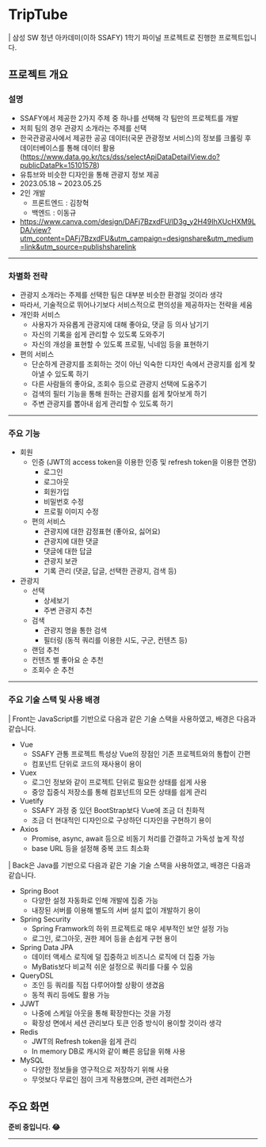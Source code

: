 # TripTube

| 삼성 SW 청년 아카데미(이하 SSAFY) 1학기 파이널 프로젝트로 진행한 프로젝트입니다.

## 프로젝트 개요

### 설명

* SSAFY에서 제공한 2가지 주제 중 하나를 선택해 각 팀만의 프로젝트를 개발
* 저희 팀의 경우 관광지 소개라는 주제를 선택
* 한국관광공사에서 제공한 공공 데이터(국문 관광정보 서비스)의 정보를 크롤링 후 데이터베이스를 통해 데이터 활용 (https://www.data.go.kr/tcs/dss/selectApiDataDetailView.do?publicDataPk=15101578)
* 유튜브와 비슷한 디자인을 통해 관광지 정보 제공
* 2023.05.18 ~ 2023.05.25
* 2인 개발
  * 프론트엔드 : 김창혁
  * 백엔드 : 이동규
* https://www.canva.com/design/DAFj7BzxdFU/lD3g_y2H49IhXUcHXM9LDA/view?utm_content=DAFj7BzxdFU&utm_campaign=designshare&utm_medium=link&utm_source=publishsharelink

---

### 차별화 전략

* 관광지 소개라는 주제를 선택한 팀은 대부분 비슷한 환경일 것이라 생각
* 따라서, 기술적으로 뛰어나기보다 서비스적으로 편의성을 제공하자는 전략을 세움
* 개인화 서비스
  * 사용자가 자유롭게 관광지에 대해 좋아요, 댓글 등 의사 남기기
  * 자신의 기록을 쉽게 관리할 수 있도록 도와주기
  * 자신의 개성을 표현할 수 있도록 프로필, 닉네임 등을 표현하기
* 편의 서비스
  * 단순하게 관광지를 조회하는 것이 아닌 익숙한 디자인 속에서 관광지를 쉽게 찾아낼 수 있도록 하기
  * 다른 사람들의 좋아요, 조회수 등으로 관광지 선택에 도움주기
  * 검색의 필터 기능을 통해 원하는 관광지를 쉽게 찾아보게 하기
  * 주변 관광지를 뽑아내 쉽게 관리할 수 있도록 하기

---

### 주요 기능

* 회원
  * 인증 (JWT의 access token을 이용한 인증 및 refresh token을 이용한 연장)
    * 로그인
    * 로그아웃
    * 회원가입
    * 비밀번호 수정
    * 프로필 이미지 수정
  * 편의 서비스
    * 관광지에 대한 감정표현 (좋아요, 싫어요)
    * 관광지에 대한 댓글
    * 댓글에 대한 답글
    * 관광지 보관
    * 기록 관리 (댓글, 답글, 선택한 관광지, 검색 등)
* 관광지
  * 선택
    * 상세보기
    * 주변 관광지 추천
  * 검색
    * 관광지 명을 통한 검색
    * 필터링 (동적 쿼리를 이용한 시도, 구군, 컨텐츠 등)
  * 랜덤 추천
  * 컨텐츠 별 좋아요 순 추천
  * 조회수 순 추천 

---

### 주요 기술 스택 및 사용 배경

| Front는 JavaScript를 기반으로 다음과 같은 기술 스택을 사용하였고, 배경은 다음과 같습니다.

* Vue
  * SSAFY 관통 프로젝트 특성상 Vue의 장점인 기존 프로젝트와의 통합이 간편
  * 컴포넌트 단위로 코드의 재사용이 용이
* Vuex
  * 로그인 정보와 같이 프로젝트 단위로 필요한 상태를 쉽게 사용
  * 중앙 집중식 저장소를 통해 컴포넌트의 모든 상태를 쉽게 관리
* Vuetify
  * SSAFY 과정 중 있던 BootStrap보다 Vue에 조금 더 친화적
  * 조금 더 현대적인 디자인으로 구상하던 디자인을 구현하기 용이
* Axios
  * Promise, async, await 등으로 비동기 처리를 간결하고 가독성 높게 작성
  * base URL 등을 설정해 중복 코드 최소화



| Back은 Java를 기반으로 다음과 같은 기술 기술 스택을 사용하였고, 배경은 다음과 같습니다.

* Spring Boot
  * 다양한 설정 자동화로 인해 개발에 집중 가능
  * 내장된 서버를 이용해 별도의 서버 설치 없이 개발하기 용이
* Spring Security
  * Spring Framwork의 하위 프로젝트로 매우 세부적인 보안 설정 가능
  * 로그인, 로그아웃, 권한 제어 등을 손쉽게 구현 용이
* Spring Data JPA
  * 데이터 액세스 로직에 덜 집중하고 비즈니스 로직에 더 집중 가능
  * MyBatis보다 비교적 쉬운 설정으로 쿼리를 다룰 수 있음
* QueryDSL
  * 조인 등 쿼리를 직접 다루어야할 상황이 생겼음
  * 동적 쿼리 등에도 활용 가능
* JJWT
  * 나중에 스케일 아웃을 통해 확장한다는 것을 가정
  * 확장성 면에서 세션 관리보다 토큰 인증 방식이 용이할 것이라 생각
* Redis
  * JWT의 Refresh token을 쉽게 관리
  * In memory DB로 캐시와 같이 빠른 응답을 위해 사용
* MySQL
  * 다양한 정보들을 영구적으로 저장하기 위해 사용
  * 무엇보다 무료인 점이 크게 작용했으며, 관련 레퍼런스가 

## 주요 화면

**준비 중입니다. 😂**

---
